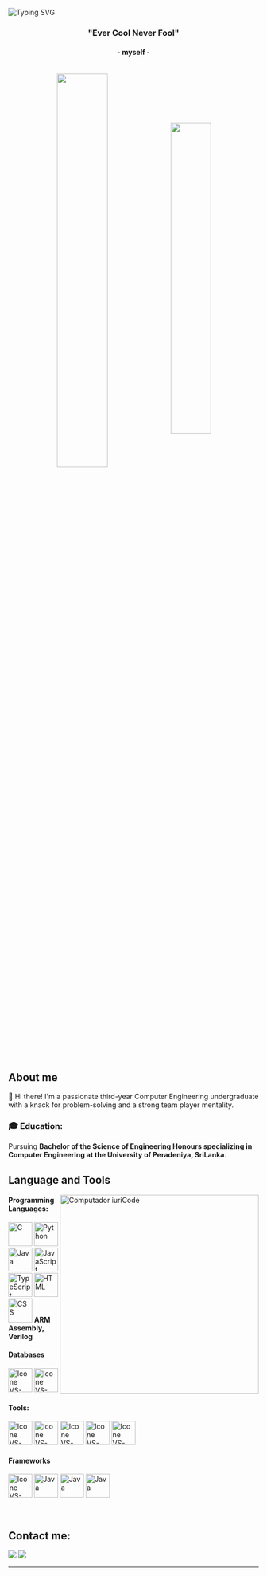 ![Typing SVG](https://readme-typing-svg.herokuapp.com?color=FF3670&size=35&center=true&vCenter=true&width=1000&lines=Welcome+to+my+GitHub+profile!;I+am+Mohomed+Faseeh;Passionate+Computer+Engineering+Undergraduate)

<h3 align="center">"Ever Cool Never Fool"</h3>
<h4 align="center">- myself -</h4>

<br>

<div align="center" style="margin-bottom:200px">
 <img width=45% align="center" src="https://github-readme-stats.vercel.app/api?username=faseehfsh&theme=radical&show_icons=true" />
 <img width=40% align="center" src="https://github-readme-stats.vercel.app/api/top-langs/?username=faseehfsh&layout=compact&theme=radical" />
</div>


<br>

## About me
<p>
  👋 Hi there! I'm a passionate third-year Computer Engineering undergraduate with a knack for problem-solving and a strong team player mentality.
</p>

<h3>🎓 Education:</h3>
<p>
  Pursuing <b>Bachelor of the Science of Engineering Honours specializing in Computer Engineering at the University of Peradeniya, SriLanka</b></span>.
</p>


## Language and Tools

<img src="https://raw.githubusercontent.com/MicaelliMedeiros/micaellimedeiros/master/image/computer-illustration.png" min-width="400px" max-width="400px" width="400px" align="right" alt="Computador iuriCode">

#### Programming Languages:
 [<img height="48px" width="48px" alt="C" src="https://skillicons.dev/icons?i=c"/>](https://)
 <img height="48px" width="48px" alt="Python" src="https://skillicons.dev/icons?i=python"/>
 <img height="48px" width="48px" alt="Java" src="https://skillicons.dev/icons?i=java"/>
 <img height="48px" width="48px" alt="JavaScript" src="https://skillicons.dev/icons?i=js"/>
 <img height="48px" width="48px" alt="TypeScript" src="https://skillicons.dev/icons?i=typescript"/>
 <img height="48px" width="48px" alt="HTML" src="https://skillicons.dev/icons?i=html"/>
 <img height="48px" width="48px" alt="CSS" src="https://skillicons.dev/icons?i=css"/>
 <b>ARM Assembly, Verilog</b>

#### Databases
 [<img height="48px" width="48px" alt="Icone VS-Code" src="https://skillicons.dev/icons?i=mysql"/>](https://)
 [<img height="48px" width="48px" alt="Icone VS-Code" src="https://skillicons.dev/icons?i=mongodb"/>](https://www.mongodb.com)


#### Tools:

  [<img height="48px" width="48px" alt="Icone VS-Code" src="https://skillicons.dev/icons?i=vscode"/>](https://code.visualstudio.com/)
  [<img height="48px" width="48px" alt="Icone VS-Code" src="https://skillicons.dev/icons?i=github"/>](https://github.com/)
  [<img height="48px" width="48px" alt="Icone VS-Code" src="https://skillicons.dev/icons?i=git"/>](https://git-scm.com/)
  [<img height="48px" width="48px" alt="Icone VS-Code" src="https://skillicons.dev/icons?i=idea"/>](https://intellij.com/)
  [<img height="48px" width="48px" alt="Icone VS-Code" src="https://skillicons.dev/icons?i=pycharm"/>](https://pycharm.com/)

#### Frameworks
 [<img height="48px" width="48px" alt="Icone VS-Code" src="https://skillicons.dev/icons?i=react"/>](https://react.com/)
 <img height="48px" width="48px" alt="Java" src="https://skillicons.dev/icons?i=nodejs"/>
 <img height="48px" width="48px" alt="Java" src="https://skillicons.dev/icons?i=express"/>
 <img height="48px" width="48px" alt="Java" src="https://skillicons.dev/icons?i=androidstudio"/>
 

<br>
<!---  
## Academic Background:

[<img align="left" height="94px" width="94px" alt="Warpnet" src="https://media.licdn.com/dms/image/C4E0BAQG5HFi6nWrpQg/company-logo_200_200/0/1655119369480/grupo_uninter_logo?e=1709164800&v=beta&t=A_gJyj3OZmT1JZNQcxaIJY67jzxMEJMvcpxyq1CwmS0"/>](https://www.uninter.com/)
**Software Engineering Undergraduate** \
[**UNINTER**](https://www.uninter.com/)  • In progress\
Skills: `Agile Methodologies` `Requirements Engineering` `Software Architecture` `Professional Ethics`
`Project Management` `Software Development` `Software Security` `Software Quality`

[<img align="left" height="94px" width="94px" alt="Warpnet" src="https://yt3.googleusercontent.com/rObOEbK1sg50-EG5bF6XWqtUMS5FHsFMA5bOl50UwrXnezjLqovTdtPK6Ql9V-4jGkasyOXs1g=s900-c-k-c0x00ffffff-no-rj"/>](https://www.onebitcode.com/)
**Full Stack Developer** \
[**One Bit Code**](https://www.onebitcode.com/) • In progress \
Skills: `HTML5` `CSS3` `SASS` `Flexbox` `GRID` `Bootstrap` `JavaScript` `Git` `GitHub` `TypeScript` `PostgreSQL` `NodeJs` `ExpressJS` `NextJs`
`Bulma` `MongoDB` `ElectronJS`

<br>
--->


## Contact me:
<div>
<a href = "mailto: faseeh9339@gmail.com"><img loading="lazy" src="https://img.shields.io/badge/Gmail-D14836?style=for-the-badge&logo=gmail&logoColor=white" target="_blank"></a>
<a href="https://www.linkedin.com/in/mohomedfaseeh" target="_blank"><img loading="lazy" src="https://img.shields.io/badge/-LinkedIn-%230077B5?style=for-the-badge&logo=linkedin&logoColor=white" target="_blank"></a>  
</div>


------
